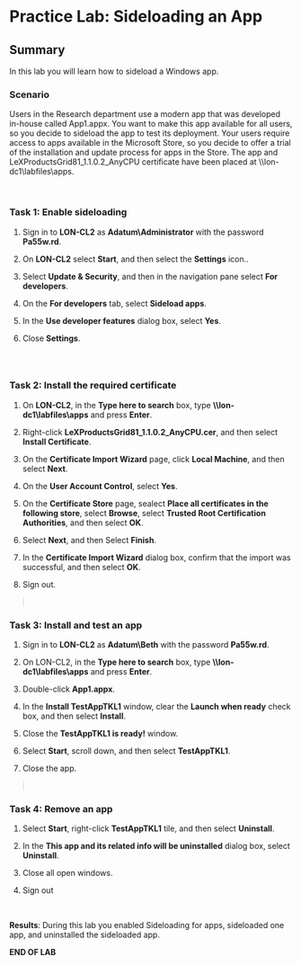 # Practice Lab: Sideloading an App

## Summary

In this lab you will learn how to sideload a Windows app.

### Scenario

Users in the Research department use a modern app that was developed in-house
called App1.appx. You want to make this app available for all users, so you
decide to sideload the app to test its deployment. Your users require access to
apps available in the Microsoft Store, so you decide to offer a trial of the
installation and update process for apps in the Store. The app and
LeXProductsGrid81_1.1.0.2_AnyCPU certificate have been placed at
\\\\lon-dc1\\labfiles\\apps.

 

### Task 1: Enable sideloading

1.  Sign in to **LON-CL2** as **Adatum\\Administrator** with the password
    **Pa55w.rd**.

2.  On **LON-CL2** select **Start**, and then select the **Settings** icon..

3.  Select **Update & Security**, and then in the navigation pane select **For
    developers**.

4.  On the **For developers** tab, select **Sideload apps**.

5.  In the **Use developer features** dialog box, select **Yes**.

6.  Close **Settings**.

###  

### Task 2: Install the required certificate

1.  On **LON-CL2**, in the **Type here to search** box, type
    **\\\\lon-dc1\\labfiles\\apps** and press
    **Enter**.

2.  Right-click **LeXProductsGrid81_1.1.0.2_AnyCPU.cer**, and then select
    **Install Certificate**.

3.  On the **Certificate Import Wizard** page, click **Local Machine**, and then
    select **Next**.

4.  On the **User Account Control**, select **Yes**.

5.  On the **Certificate Store** page, sealect **Place all certificates in the
    following store**, select **Browse**, select **Trusted Root Certification
    Authorities**, and then select **OK**.

6.  Select **Next**, and then Select **Finish**.

7.  In the **Certificate Import Wizard** dialog box, confirm that the import was
    successful, and then select **OK**.

8.  Sign out.

>    

### Task 3: Install and test an app

1.  Sign in to **LON-CL2** as **Adatum\\Beth** with the password **Pa55w.rd**.

2.  On LON-CL2, in the **Type here to search** box, type
    **\\\\lon-dc1\\labfiles\\apps** and press
    **Enter**.

3.  Double-click **App1.appx**.

4.  In the **Install TestAppTKL1** window, clear the **Launch when ready** check
    box, and then select **Install**.

5.  Close the **TestAppTKL1 is ready!** window.

6.  Select **Start**, scroll down, and then select **TestAppTKL1**.

7.  Close the app.

>    

### Task 4: Remove an app

1.  Select **Start**, right-click **TestAppTKL1** tile, and then select
    **Uninstall**.

2.  In the **This app and its related info will be uninstalled** dialog box,
    select **Uninstall**.

3.  Close all open windows.

4.  Sign out

 

**Results**: During this lab you enabled Sideloading for apps, sideloaded one
app, and uninstalled the sideloaded app.

**END OF LAB**